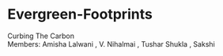 # Evergreen-Footprints
Curbing The Carbon
<br>
Members: Amisha Lalwani , V. Nihalmai , Tushar Shukla , Sakshi
